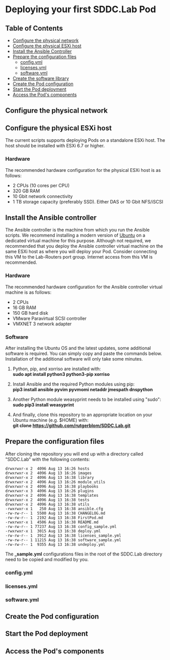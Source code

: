 # Deploying your first SDDC.Lab Pod

## Table of Contents
* [Configure the physical network](#Configure-your-physical-network)
* [Configure the physical ESXi host](#Configure-the-physical-ESXi-host)
* [Install the Ansible Controller](#Install-the-Ansible-Controller)
* [Prepare the configuration files](#Prepare-the-configuration-files)
  * [config.yml](#licenses.yml)
  * [licenses.yml](#licenses.yml)
  * [software.yml](#licenses.yml)
* [Create the software library](#Create-the-software-library)
* [Create the Pod configuration](#Create-the-Pod-configuration)
* [Start the Pod deployment](#Start-the-Pod-deployment)
* [Access the Pod's components](#Access-the-Pod's-components)

## Configure the physical network

## Configure the physical ESXi host
The current scripts supports deploying Pods on a standalone ESXi host. The host should be installed with ESXi 6.7 or higher.

### Hardware
The recommended hardware configuration for the physical ESXi host is as follows:
* 2 CPUs (10 cores per CPU)
* 320 GB RAM
* 10 Gbit network connectivity
* 1 TB storage capacity (preferably SSD). Either DAS or 10 Gbit NFS/iSCSI

## Install the Ansible controller

The Ansible controller is the machine from which you run the Ansible scripts. We recommend installing a modern version of [Ubuntu](#https://ubuntu.com/download) on a dedicated virtual machine for this purpose. Although not required, we recommended that you deploy the Ansible controller virtual machine on the same ESXi host as where you will deploy your Pod. Consider connecting this VM to the Lab-Routers port group. Internet access from this VM is recommended.

### Hardware
The recommended hardware configuration for the Ansible controller virtual machine is as follows:
* 2 CPUs
* 16 GB RAM
* 150 GB hard disk
* VMware Paravirtual SCSI controller
* VMXNET 3 network adapter

### Software
After installing the Ubuntu OS and the latest updates, some additional software is required. You can simply copy and paste the commands below. Installation of the additional software will only take some minutes.

1. Python, pip, and xorriso are installed with:  
**sudo apt install python3 python3-pip xorriso**

1. Install Ansible and the required Python modules using pip:  
**pip3 install ansible pyvim pyvmomi netaddr jmespath dnspython**

1. Another Python module weasyprint needs to be installed using "sudo":  
**sudo pip3 install weasyprint**

1. And finally, clone this repository to an appropriate location on your Ubuntu machine (e.g. $HOME) with:  
**git clone https://github.com/rutgerblom/SDDC.Lab.git**



## Prepare the configuration files
After cloning the repository you will end up with a directory called "SDDC.Lab" with the following contents:

    drwxrwxr-x 2  4096 Aug 13 16:26 hosts
    drwxrwxr-x 2  4096 Aug 13 16:26 images
    drwxrwxr-x 2  4096 Aug 13 16:38 library
    drwxrwxr-x 2  4096 Aug 13 16:26 module_utils
    drwxrwxr-x 2  4096 Aug 13 16:38 playbooks
    drwxrwxr-x 3  4096 Aug 13 16:26 plugins
    drwxrwxr-x 2  4096 Aug 13 16:38 templates
    drwxrwxr-x 2  4096 Aug 13 16:38 tests
    drwxrwxr-x 2  4096 Aug 13 16:38 utils
    -rwxrwxr-x 1   250 Aug 13 16:38 ansible.cfg
    -rw-rw-r-- 1  5500 Aug 13 16:38 CHANGELOG.md
    -rw-rw-r-- 1  2192 Aug 13 16:38 FirstPod.md
    -rwxrwxr-x 1  4506 Aug 13 16:38 README.md
    -rw-rw-r-- 1 77237 Aug 13 16:38 config_sample.yml
    -rwxrwxr-x 1  3015 Aug 13 16:38 deploy.yml
    -rw-rw-r-- 1  3912 Aug 13 16:38 licenses_sample.yml
    -rw-rw-r-- 1 11215 Aug 13 16:38 software_sample.yml
    -rw-rw-r-- 1  9355 Aug 13 16:38 undeploy.yml

The **_sample.yml** configurations files in the root of the SDDC.Lab directory need to be copied and modified by you.

### config.yml

### licenses.yml

### software.yml

## Create the Pod configuration

## Start the Pod deployment

## Access the Pod's components